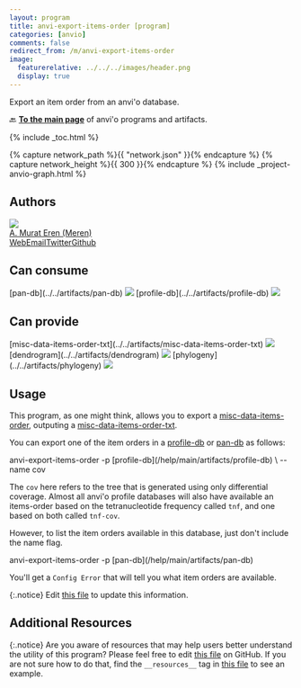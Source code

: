 ```yaml
---
layout: program
title: anvi-export-items-order [program]
categories: [anvio]
comments: false
redirect_from: /m/anvi-export-items-order
image:
  featurerelative: ../../../images/header.png
  display: true
---
```


Export an item order from an anvi&#x27;o database.

🔙 **[To the main page](../../)** of anvi'o programs and artifacts.


{% include _toc.html %}
<div id="svg" class="subnetwork"></div>
{% capture network_path %}{{ "network.json" }}{% endcapture %}
{% capture network_height %}{{ 300 }}{% endcapture %}
{% include _project-anvio-graph.html %}


## Authors

<div class="anvio-person"><div class="anvio-person-info"><div class="anvio-person-photo"><img class="anvio-person-photo-img" src="../../images/authors/meren.jpg" /></div><div class="anvio-person-info-box"><a href="/people/meren" target="_blank"><span class="anvio-person-name">A. Murat Eren (Meren)</span></a><div class="anvio-person-social-box"><a href="http://meren.org" class="person-social" target="_blank"><i class="fa fa-fw fa-home"></i>Web</a><a href="mailto:a.murat.eren@gmail.com" class="person-social" target="_blank"><i class="fa fa-fw fa-envelope-square"></i>Email</a><a href="http://twitter.com/merenbey" class="person-social" target="_blank"><i class="fa fa-fw fa-twitter-square"></i>Twitter</a><a href="http://github.com/meren" class="person-social" target="_blank"><i class="fa fa-fw fa-github"></i>Github</a></div></div></div></div>



## Can consume


<p style="text-align: left" markdown="1"><span class="artifact-r">[pan-db](../../artifacts/pan-db) <img src="../../images/icons/DB.png" class="artifact-icon-mini" /></span> <span class="artifact-r">[profile-db](../../artifacts/profile-db) <img src="../../images/icons/DB.png" class="artifact-icon-mini" /></span></p>


## Can provide


<p style="text-align: left" markdown="1"><span class="artifact-p">[misc-data-items-order-txt](../../artifacts/misc-data-items-order-txt) <img src="../../images/icons/TXT.png" class="artifact-icon-mini" /></span> <span class="artifact-p">[dendrogram](../../artifacts/dendrogram) <img src="../../images/icons/NEWICK.png" class="artifact-icon-mini" /></span> <span class="artifact-p">[phylogeny](../../artifacts/phylogeny) <img src="../../images/icons/NEWICK.png" class="artifact-icon-mini" /></span></p>


## Usage


This program, as one might think, allows you to export a <span class="artifact-n">[misc-data-items-order](/help/main/artifacts/misc-data-items-order)</span>, outputing a <span class="artifact-n">[misc-data-items-order-txt](/help/main/artifacts/misc-data-items-order-txt)</span>. 

You can export one of the item orders in a <span class="artifact-n">[profile-db](/help/main/artifacts/profile-db)</span> or <span class="artifact-n">[pan-db](/help/main/artifacts/pan-db)</span> as follows: 

<div class="codeblock" markdown="1">
anvi&#45;export&#45;items&#45;order &#45;p <span class="artifact&#45;n">[profile&#45;db](/help/main/artifacts/profile&#45;db)</span> \
                        &#45;&#45;name cov
</div>

The `cov` here refers to the tree that is generated using only differential coverage. Almost all anvi'o profile databases will also have available an items-order based on the tetranucleotide frequency called `tnf`, and one based on both called `tnf-cov`. 

However, to list the item orders available in this database, just don't include the name flag.  

<div class="codeblock" markdown="1">
anvi&#45;export&#45;items&#45;order &#45;p <span class="artifact&#45;n">[pan&#45;db](/help/main/artifacts/pan&#45;db)</span> 
</div>

You'll get a `Config Error` that will tell you what item orders are available. 


{:.notice}
Edit [this file](https://github.com/merenlab/anvio/tree/master/anvio/docs/programs/anvi-export-items-order.md) to update this information.


## Additional Resources



{:.notice}
Are you aware of resources that may help users better understand the utility of this program? Please feel free to edit [this file](https://github.com/merenlab/anvio/tree/master/bin/anvi-export-items-order) on GitHub. If you are not sure how to do that, find the `__resources__` tag in [this file](https://github.com/merenlab/anvio/blob/master/bin/anvi-interactive) to see an example.
